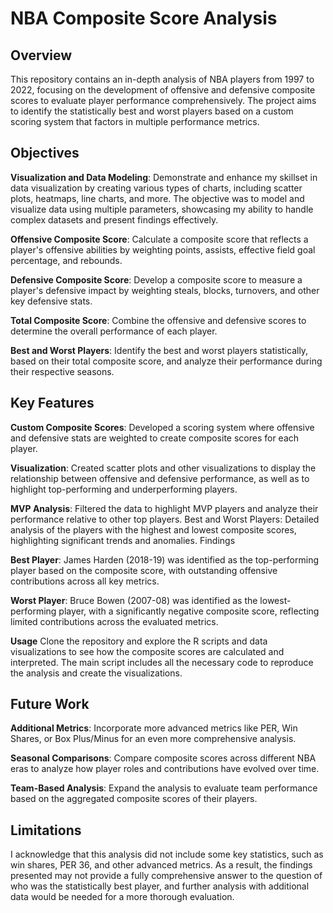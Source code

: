 # NBA Composite Score Analysis
## Overview
This repository contains an in-depth analysis of NBA players from 1997 to 2022, focusing on the development of offensive and defensive composite scores to evaluate player performance comprehensively. The project aims to identify the statistically best and worst players based on a custom scoring system that factors in multiple performance metrics.

## Objectives
**Visualization and Data Modeling**: Demonstrate and enhance my skillset in data visualization by creating various types of charts, including scatter plots, heatmaps, line charts, and more. The objective was to model and visualize data using multiple parameters, showcasing my ability to handle complex datasets and present findings effectively.

**Offensive Composite Score**: Calculate a composite score that reflects a player's offensive abilities by weighting points, assists, effective field goal percentage, and rebounds.

**Defensive Composite Score**: Develop a composite score to measure a player's defensive impact by weighting steals, blocks, turnovers, and other key defensive stats.

**Total Composite Score**: Combine the offensive and defensive scores to determine the overall performance of each player.

**Best and Worst Players**: Identify the best and worst players statistically, based on their total composite score, and analyze their performance during their respective seasons.

## Key Features
**Custom Composite Scores**: Developed a scoring system where offensive and defensive stats are weighted to create composite scores for each player.

**Visualization**: Created scatter plots and other visualizations to display the relationship between offensive and defensive performance, as well as to highlight top-performing and underperforming players.

**MVP Analysis**: Filtered the data to highlight MVP players and analyze their performance relative to other top players.
Best and Worst Players: Detailed analysis of the players with the highest and lowest composite scores, highlighting significant trends and anomalies.
Findings

**Best Player**: James Harden (2018-19) was identified as the top-performing player based on the composite score, with outstanding offensive contributions across all key metrics.

**Worst Player**: Bruce Bowen (2007-08) was identified as the lowest-performing player, with a significantly negative composite score, reflecting limited contributions across the evaluated metrics.

**Usage**
Clone the repository and explore the R scripts and data visualizations to see how the composite scores are calculated and interpreted. The main script includes all the necessary code to reproduce the analysis and create the visualizations.


## Future Work
**Additional Metrics**: Incorporate more advanced metrics like PER, Win Shares, or Box Plus/Minus for an even more comprehensive analysis.

**Seasonal Comparisons**: Compare composite scores across different NBA eras to analyze how player roles and contributions have evolved over time.

**Team-Based Analysis**: Expand the analysis to evaluate team performance based on the aggregated composite scores of their players.

## Limitations
I acknowledge that this analysis did not include some key statistics, such as win shares, PER 36, and other advanced metrics. As a result, the findings presented may not provide a fully comprehensive answer to the question of who was the statistically best player, and further analysis with additional data would be needed for a more thorough evaluation.


